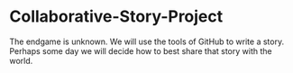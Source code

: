 # Collaborative-Story-Project
The endgame is unknown.  We will use the tools of GitHub to write a story.  Perhaps some day we will decide how to best share that story with the world.
